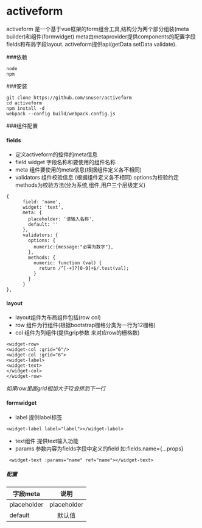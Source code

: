 # activeform
activeform 是一个基于vue框架的form组合工具,结构分为两个部分组装(meta builder)和组件(formwidget)
meta由metaprovider提供components的配置字段fields和布局字段layout.  activeform提供api(getData setData validate).




###依赖
```
node
npm
```

###安装

```
git clone https://github.com/snuser/activeform
cd activeform
npm install -d
webpack --config build/webpack.config.js
```

###组件配置
#### fields
- 定义activeform的控件的meta信息
- field widget 字段名称和要使用的组件名称
- meta 组件要使用的meta信息(根据组件定义各不相同)
- validators 组件校验信息 (根据组件定义各不相同)  options为校验约定  methods为校验方法(分为系统,组件,用户三个层级定义)
```
{
      field: 'name',
      widget: 'text',
      meta: {
        placeholder: '请输入名称',
        default: ''
      },
      validators: {
        options: {
          numeric:{message:"必需为数字"},
        },
        methods: {
          numeric: function (val) {
            return /^[-+]?[0-9]+$/.test(val);
          }
        }
      }
},
```
#### layout
- layout组件为布局组件包括(row col)
- row 组件为行组件(根据bootstrap栅格分类为一行为12栅格)
- col 组件为列组件(提供grip参数 来对应row的栅格数)
```
<widget-row>
<widget-col :grid="6"/>
<widget-col :grid="6">
<widget-label>
<widget-text>
</widget-col>
</widget-row>
```
_如果row里面grid相加大于12会排到下一行_

#### formwidget
- label 提供label标签
```
<widget-label label="label"></widget-label>
```
- text组件 提供text输入功能
- params 参数内容为fields字段中定义的field  如:fields.name={...props}
```
 <widget-text :params="name" ref="name"></widget-text>
```
##### 配置

| 字段meta       | 说明           |
| ------------- |:-------------:|
| placeholder   | placeholder   |
| default       | 默认值         |



